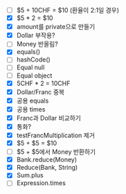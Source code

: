 - [ ] $5 + 10CHF = $10 (환율이 2:1일 경우)
- [x] $5 * 2 = $10
- [x] amount를 private으로 만들기
- [x] Dollar 부작용?
- [ ] Money 반올림?
- [x] equals()
- [ ] hashCode()
- [ ] Equal null
- [ ] Equal object
- [x] 5CHF * 2 = 10CHF
- [x] Dollar/Franc 중복
- [x] 공용 equals
- [x] 공용 times
- [x] Franc과 Dollar 비교하기
- [x] 통화?
- [x] testFrancMultiplication 제거
- [x] $5 + $5 = $10
- [ ] $5 + $5에서 Money 반환하기
- [x] Bank.reduce(Money)
- [x] Reduce(Bank, String)
- [x] Sum.plus
- [ ] Expression.times